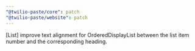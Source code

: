 ```yaml
---
"@twilio-paste/core": patch
"@twilio-paste/website": patch
---
```


[List] improve text alignment for OrderedDisplayList between the list item number and the corresponding heading.
